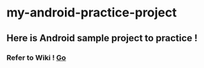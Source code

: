 # my-android-practice-project
## Here is Android sample project to practice !

### Refer to Wiki ! <a href="https://github.com/kywpcm/my-android-practice-project/wiki">Go</a>
